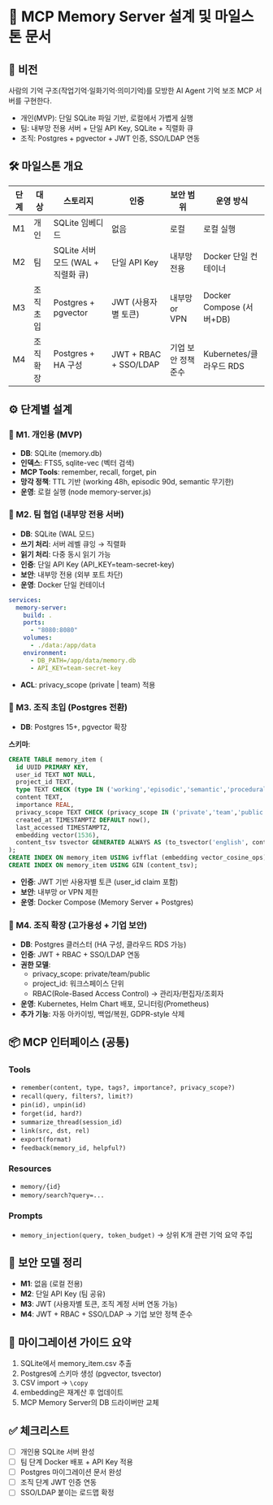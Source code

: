 # 📄 MCP Memory Server 설계 및 마일스톤 문서
## 🎯 비전

사람의 기억 구조(작업기억·일화기억·의미기억)를 모방한 AI Agent 기억 보조 MCP 서버를 구현한다.

- 개인(MVP): 단일 SQLite 파일 기반, 로컬에서 가볍게 실행
- 팀: 내부망 전용 서버 + 단일 API Key, SQLite + 직렬화 큐
- 조직: Postgres + pgvector + JWT 인증, SSO/LDAP 연동

## 🛠 마일스톤 개요

| 단계 | 대상 | 스토리지 | 인증 | 보안 범위 | 운영 방식 |
|------|------|----------|------|-----------|-----------|
| M1 | 개인 | SQLite 임베디드 | 없음 | 로컬 | 로컬 실행 |
| M2 | 팀 | SQLite 서버 모드 (WAL + 직렬화 큐) | 단일 API Key | 내부망 전용 | Docker 단일 컨테이너 |
| M3 | 조직 초입 | Postgres + pgvector | JWT (사용자별 토큰) | 내부망 or VPN | Docker Compose (서버+DB) |
| M4 | 조직 확장 | Postgres + HA 구성 | JWT + RBAC + SSO/LDAP | 기업 보안 정책 준수 | Kubernetes/클라우드 RDS |
## ⚙️ 단계별 설계

### 🔹 M1. 개인용 (MVP)

- **DB**: SQLite (memory.db)
- **인덱스**: FTS5, sqlite-vec (벡터 검색)
- **MCP Tools**: remember, recall, forget, pin
- **망각 정책**: TTL 기반 (working 48h, episodic 90d, semantic 무기한)
- **운영**: 로컬 실행 (node memory-server.js)

### 🔹 M2. 팀 협업 (내부망 전용 서버)

- **DB**: SQLite (WAL 모드)
- **쓰기 처리**: 서버 레벨 큐잉 → 직렬화
- **읽기 처리**: 다중 동시 읽기 가능
- **인증**: 단일 API Key (API_KEY=team-secret-key)
- **보안**: 내부망 전용 (외부 포트 차단)
- **운영**: Docker 단일 컨테이너

```yaml
services:
  memory-server:
    build: .
    ports:
      - "8080:8080"
    volumes:
      - ./data:/app/data
    environment:
      - DB_PATH=/app/data/memory.db
      - API_KEY=team-secret-key
```

- **ACL**: privacy_scope (private | team) 적용

### 🔹 M3. 조직 초입 (Postgres 전환)

- **DB**: Postgres 15+, pgvector 확장

**스키마**:

```sql
CREATE TABLE memory_item (
  id UUID PRIMARY KEY,
  user_id TEXT NOT NULL,
  project_id TEXT,
  type TEXT CHECK (type IN ('working','episodic','semantic','procedural')),
  content TEXT,
  importance REAL,
  privacy_scope TEXT CHECK (privacy_scope IN ('private','team','public')) DEFAULT 'private',
  created_at TIMESTAMPTZ DEFAULT now(),
  last_accessed TIMESTAMPTZ,
  embedding vector(1536),
  content_tsv tsvector GENERATED ALWAYS AS (to_tsvector('english', content)) STORED
);
CREATE INDEX ON memory_item USING ivfflat (embedding vector_cosine_ops) WITH (lists = 100);
CREATE INDEX ON memory_item USING GIN (content_tsv);
```

- **인증**: JWT 기반 사용자별 토큰 (user_id claim 포함)
- **보안**: 내부망 or VPN 제한
- **운영**: Docker Compose (Memory Server + Postgres)

### 🔹 M4. 조직 확장 (고가용성 + 기업 보안)

- **DB**: Postgres 클러스터 (HA 구성, 클라우드 RDS 가능)
- **인증**: JWT + RBAC + SSO/LDAP 연동
- **권한 모델**:
  - privacy_scope: private/team/public
  - project_id: 워크스페이스 단위
  - RBAC(Role-Based Access Control) → 관리자/편집자/조회자
- **운영**: Kubernetes, Helm Chart 배포, 모니터링(Prometheus)
- **추가 기능**: 자동 아카이빙, 백업/복원, GDPR-style 삭제

## 📦 MCP 인터페이스 (공통)

### Tools

- `remember(content, type, tags?, importance?, privacy_scope?)`
- `recall(query, filters?, limit?)`
- `pin(id), unpin(id)`
- `forget(id, hard?)`
- `summarize_thread(session_id)`
- `link(src, dst, rel)`
- `export(format)`
- `feedback(memory_id, helpful?)`

### Resources

- `memory/{id}`
- `memory/search?query=...`

### Prompts

- `memory_injection(query, token_budget)` → 상위 K개 관련 기억 요약 주입

## 🔐 보안 모델 정리

- **M1**: 없음 (로컬 전용)
- **M2**: 단일 API Key (팀 공유)
- **M3**: JWT (사용자별 토큰, 조직 계정 서버 연동 가능)
- **M4**: JWT + RBAC + SSO/LDAP → 기업 보안 정책 준수

## 📑 마이그레이션 가이드 요약

1. SQLite에서 memory_item.csv 추출
2. Postgres에 스키마 생성 (pgvector, tsvector)
3. CSV import → `\copy`
4. embedding은 재계산 후 업데이트
5. MCP Memory Server의 DB 드라이버만 교체

## ✅ 체크리스트

- [ ] 개인용 SQLite 서버 완성
- [ ] 팀 단계 Docker 배포 + API Key 적용
- [ ] Postgres 마이그레이션 문서 완성
- [ ] 조직 단계 JWT 인증 연동
- [ ] SSO/LDAP 붙이는 로드맵 확정